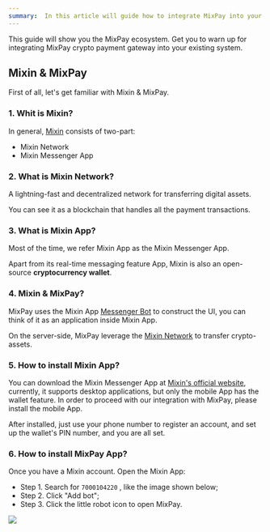 ```yaml
---
summary:  In this article will guide how to integrate MixPay into your existing system.
---
```


This guide will show you the MixPay ecosystem. Get you to warn up for integrating MixPay crypto payment gateway into your existing system.

## Mixin & MixPay

First of all, let's get familiar with Mixin & MixPay.

### 1. Whit is Mixin?

In general, [Mixin](https://mixin.one/) consists of two-part:

- Mixin Network
- Mixin Messenger App

### 2. What is Mixin Network?

A lightning-fast and decentralized network for transferring digital assets.

You can see it as a blockchain that handles all the payment transactions.

### 3. What is Mixin App?

Most of the time, we refer Mixin App as the Mixin Messenger App.

Apart from its real-time messaging feature App, Mixin is also an open-source **cryptocurrency wallet**. 

### 4. Mixin & MixPay?

MixPay uses the Mixin App [Messenger Bot](https://developers.mixin.one/docs/dapp/mixin-applications#messenger-bot) to construct the UI, you can think of it as an application inside Mixin App. 

On the server-side, MixPay leverage the [Mixin Network](https://developers.mixin.one/docs/mainnet/overview) to transfer crypto-assets.

### 5. How to install Mixin App?

You can download the  Mixin Messenger App at [Mixin's official website](https://mixin.one/messenger), currently, it supports desktop applications, but only the mobile App has the wallet feature. In order to proceed with our integration with MixPay, please install the mobile App.

After installed, just use your phone number to register an account, and set up the wallet's PIN number, and you are all set.

### 6. How to install MixPay App?

Once you have a Mixin account. Open the Mixin App:

- Step 1. Search for `7000104220` , like the image shown below;
- Step 2. Click "Add bot";
- Step 3. Click the little robot icon to open MixPay.

![](https://developers.mixpay.me/images/mipklmn.png)
